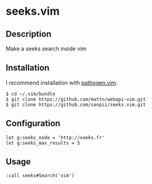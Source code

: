 # seeks.vim

## Description

Make a seeks search inside vim

## Installation

I recommend installation with [pathogen.vim](https://github.com/tpope/vim-pathogen).

    $ cd ~/.vim/bundle
    $ git clone https://github.com/mattn/webapi-vim.git
    $ git clone https://github.com/sanpii/seeks.vim.git

## Configuration

    let g:seeks_node = 'http://seeks.fr'
    let g:seeks_max_results = 5

## Usage

    :call seeks#Search('vim')
